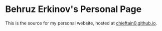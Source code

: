 # Behruz Erkinov's Personal Page

This is the source for my personal website, hosted at [chieftain0.github.io](https://chieftain0.github.io).